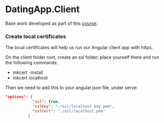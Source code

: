 # DatingApp.Client
Base work developed as part of this [course](https://www.udemy.com/course/build-an-app-with-aspnet-core-and-angular-from-scratch/).

### Create local certificates

The local certificates will help us run our Angular client app with https.

On the client folder root, create an ssl folder, place yourself there and run the following commands:

- mkcert -install
- mkcert localhost

Then we need to add this to your angular.json file, under serve:
```json
"options": {
            "ssl": true,
            "sslKey": "./ssl/localhost-key.pem",
            "sslCert": "./ssl/localhost.pem"
          }
```
